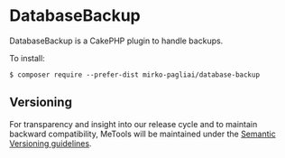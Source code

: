 # DatabaseBackup
DatabaseBackup is a CakePHP plugin to handle backups.

To install:

    $ composer require --prefer-dist mirko-pagliai/database-backup

## Versioning
For transparency and insight into our release cycle and to maintain backward compatibility, 
MeTools will be maintained under the [Semantic Versioning guidelines](http://semver.org).
